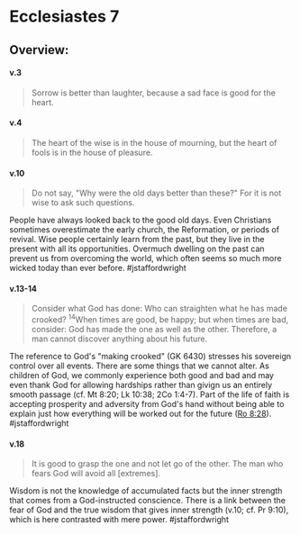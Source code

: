 # Ecclesiastes 7

## Overview:


#### v.3
>Sorrow is better than laughter, because a sad face is good for the heart.

#### v.4
>The heart of the wise is in the house of mourning, but the heart of fools is in the house of pleasure.

#### v.10
>Do not say, "Why were the old days better than these?" For it is not wise to ask such questions.

People have always looked back to the good old days. Even Christians sometimes overestimate the early church, the Reformation, or periods of revival. Wise people certainly learn from the past, but they live in the present with all its opportunities. Overmuch dwelling on the past can prevent us from overcoming the world, which often seems so much more wicked today than ever before.
#jstaffordwright 

#### v.13-14
>Consider what God has done: Who can straighten what he has made crooked? <sup>14</sup>When times are good, be happy; but when times are bad, consider: God has made the one as well as the other. Therefore, a man cannot discover anything about his future.

The reference to God's "making crooked" (GK 6430) stresses his sovereign control over all events. There are some things that we cannot alter. As children of God, we commonly experience both good and bad and may even thank God for allowing hardships rather than givign us an entirely smooth passage (cf. Mt 8:20; Lk 10:38; 2Co 1:4-7). Part of the life of faith is accepting prosperity and adversity from God's hand without being able to explain just how everything will be worked out for the future ([Ro 8:28](Romans8#v.28)).
#jstaffordwright 

#### v.18
>It is good to grasp the one and not let go of the other. The man who fears God will avoid all \[extremes\].

Wisdom is not the knowledge of accumulated facts but the inner strength that comes from a God-instructed conscience. There is a link between the fear of God and the true wisdom that gives inner strength (v.10; cf. Pr 9:10), which is here contrasted with mere power.
#jstaffordwright 

